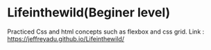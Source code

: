 # Lifeinthewild(Beginer level)
Practiced Css and html concepts such as flexbox and css grid. 
Link : https://jeffreyadu.github.io/Lifeinthewild/
